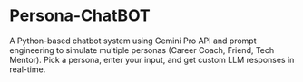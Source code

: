 # Persona-ChatBOT
A Python-based chatbot system using Gemini Pro API and prompt engineering to simulate multiple personas (Career Coach, Friend, Tech Mentor). Pick a persona, enter your input, and get custom LLM responses in real-time.
